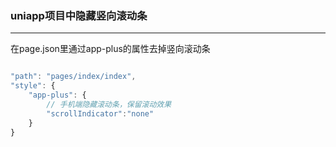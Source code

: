 ### uniapp项目中隐藏竖向滚动条

---


在page.json里通过app-plus的属性去掉竖向滚动条

```js

"path": "pages/index/index",
"style": {
    "app-plus": {
        // 手机端隐藏滚动条，保留滚动效果
        "scrollIndicator":"none"
    }
}

```